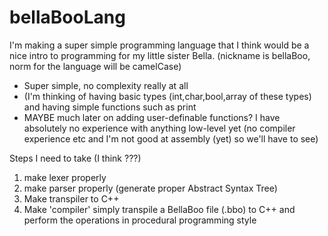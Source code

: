 # bellaBooLang

I'm making a super simple programming language that I think would be a nice intro to programming for my little sister Bella. (nickname is bellaBoo, norm for the language will be camelCase)

- Super simple, no complexity really at all
- (I'm thinking of having basic types (int,char,bool,array of these types) and having simple functions such as print
- MAYBE much later on adding user-definable functions? I have absolutely no experience with anything low-level yet (no compiler experience etc and I'm not good at assembly (yet) so we'll have to see)

Steps I need to take (I think ???)
1. make lexer properly
2. make parser properly (generate proper Abstract Syntax Tree)
3. Make transpiler to C++
4. Make 'compiler' simply transpile a BellaBoo file (.bbo) to C++ and perform the operations in procedural programming style


